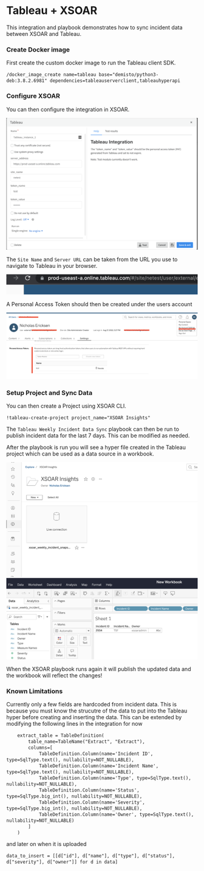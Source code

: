 # Tableau + XSOAR
This integration and playbook demonstrates how to sync incident data between XSOAR and Tableau.


### Create Docker image

First create the custom docker image to run the Tableau client SDK.

```
/docker_image_create name=tableau base="demisto/python3-deb:3.8.2.6981" dependencies=tableauserverclient,tableauhyperapi
```

### Configure XSOAR
You can then configure the integration in XSOAR.

<img src="imgs/integration.png" />

The `Site Name` and `Server URL` can be taken from the URL you use to navigate to Tableau in your browser.

<img src="imgs/url.png" />

A Personal Access Token should then be created under the users account

<img src="imgs/PAT.png" />


### Setup Project and Sync Data
You can then create a Project using XSOAR CLI.

```
!tableau-create-project project_name="XSOAR Insights"
```

The `Tableau Weekly Incident Data Sync` playbook can then be run to publish incident data for the last 7 days.
This can be modified as needed.


After the playbook is run you will see a hyper file created in the Tableau project which can be used as a data source in a workbook.

<img src="imgs/data.png" />

<img src="imgs/workbook.png" />

When the XSOAR playbook runs again it will publish the updated data and the workbook will reflect the changes!


### Known Limitations

Currently only a few fields are hardcoded from incident data.  This is because you must know the strucutre of the data to put into the Tableau hyper
before creating and inserting the data.  This can be extended by modifying the following lines in the integration for now


```
    extract_table = TableDefinition(
        table_name=TableName("Extract", "Extract"),
        columns=[
            TableDefinition.Column(name='Incident ID', type=SqlType.text(), nullability=NOT_NULLABLE),
            TableDefinition.Column(name='Incident Name', type=SqlType.text(), nullability=NOT_NULLABLE),
            TableDefinition.Column(name='Type', type=SqlType.text(), nullability=NOT_NULLABLE),
            TableDefinition.Column(name='Status', type=SqlType.big_int(), nullability=NOT_NULLABLE),
            TableDefinition.Column(name='Severity', type=SqlType.big_int(), nullability=NOT_NULLABLE),
            TableDefinition.Column(name='Owner', type=SqlType.text(), nullability=NOT_NULLABLE)
        ]
    )

```

and later on when it is uploaded

```
data_to_insert = [[d["id"], d["name"], d["type"], d["status"], d["severity"], d["owner"]] for d in data]
```
